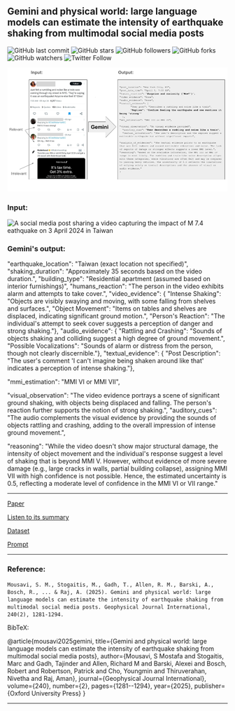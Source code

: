 ## Gemini and physical world: large language models can estimate the intensity of earthquake shaking from multimodal social media posts
                                                                                                  
![GitHub last commit](https://img.shields.io/github/last-commit/smousavi05/MMIbyGemini?style=plastic)
![GitHub stars](https://img.shields.io/github/stars/smousavi05/MMIbyGemini?style=social)
![GitHub followers](https://img.shields.io/github/followers/smousavi05?style=social)
![GitHub forks](https://img.shields.io/github/forks/smousavi05/MMIbyGemini?style=social)
![GitHub watchers](https://img.shields.io/github/watchers/smousavi05/MMIbyGemini?style=social)
![Twitter Follow](https://img.shields.io/twitter/follow/smousavi05?style=social)

<img src="https://github.com/smousavi05/MMIbyGemini/blob/main/tweet_example.png" alt="an example of intensity estimation from a tweet related to the 2024 earthquake in New Jersey ">

### Input:
<img src="https://github.com/smousavi05/MMIbyGemini/blob/main/taiwan.gif" alt="A social media post sharing a video capturing the impact of M 7.4 eathquake on 3 April 2024 in Taiwan">


### Gemini's output:
"earthquake_location": "Taiwan (exact location not specified)",
 "shaking_duration": "Approximately 35 seconds based on the video duration.",
 "building_type": "Residential apartment (assumed based on interior furnishings)",
 "humans_reaction": "The person in the video exhibits alarm and attempts to take cover.",
 "video_evidence": {
   "Intense Shaking": "Objects are visibly swaying and moving, with some falling from shelves and surfaces.",
   "Object Movement": "Items on tables and shelves are displaced, indicating significant ground motion.",
   "Person's Reaction": "The individual's attempt to seek cover suggests a perception of danger and strong shaking."},
 "audio_evidence": {
   "Rattling and Crashing": "Sounds of objects shaking and colliding suggest a high degree of ground movement.",
   "Possible Vocalizations": "Sounds of alarm or distress from the person, though not clearly discernible."},
 "textual_evidence": {
   "Post Description": "The user's comment 'I can't imagine being shaken around like that' indicates a perception of intense shaking."},

 "mmi_estimation": "MMI VI or MMI VII",

 "visual_observation": "The video evidence portrays a scene of significant ground shaking, with objects being displaced and falling. The person's reaction further supports the notion of strong shaking.",
 "auditory_cues": "The audio complements the visual evidence by providing the sounds of objects rattling and crashing, adding to the overall impression of intense ground movement.",

 "reasoning": "While the video doesn't show major structural damage, the intensity of object movement and the individual's response suggest a level of shaking that is beyond MMI V. However, without evidence of more severe damage (e.g., large cracks in walls, partial building collapse), assigning MMI VII with high confidence is not possible. Hence, the estimated uncertainty is 0.5, reflecting a moderate level of confidence in the MMI VI or VII range."


-------------------------------------
[Paper](https://academic.oup.com/gji/article/240/2/1281/7921623?trk=public_post_comment-text)

[Listen to its summary](https://illuminate.google.com/library?play=EvwJDC_qTMF3)

[Dataset](https://drive.google.com/file/d/1s78fxDheptTfJwq6TDQq_0qxCgiwGOYC/view?usp=sharing)

[Prompt](https://oup.silverchair-cdn.com/oup/backfile/Content_public/Journal/gji/240/2/10.1093_gji_ggae436/2/ggae436_supplemental_file.pdf?Expires=1748085392&Signature=RAJ~nDB6kUAkE1I56RGxtct2ololr5GkjcZAPar~V1wpuJD4hZtYUr94e7LDWAZz~PFyRDQkKzrsgoKIu1R2lgrCQgeBSzaER12qwB0oQaqwjYzePM8h1OFX4ISsZayYkl7G5zbcMCAMg52IUPjA4y83s-7hcuZImFVkdk-tX7maji8IMKyiLIfNz49FW2aKdFCOEYVMxVAFAirsah0u3puqFsT0l0AGRQGD~QigQZOfxKyPnjiVSJ1qmt~gIrYTlJ4JVPAEwbam8gtwoY2BPy0j5u2A3lP-NASnKNSrebPtEph4uqIja8DSKrVQ1c3SLe9CLvApsSoT0zA5U-6MTQ__&Key-Pair-Id=APKAIE5G5CRDK6RD3PGA)

-------------------------------------
### Reference:

`Mousavi, S. M., Stogaitis, M., Gadh, T., Allen, R. M., Barski, A., Bosch, R., ... & Raj, A. (2025). Gemini and physical world: large language models can estimate the intensity of earthquake shaking from multimodal social media posts. Geophysical Journal International, 240(2), 1281-1294.` 


BibTeX:

@article{mousavi2025gemini,
  title={Gemini and physical world: large language models can estimate the intensity of earthquake shaking from multimodal social media posts},
  author={Mousavi, S Mostafa and Stogaitis, Marc and Gadh, Tajinder and Allen, Richard M and Barski, Alexei and Bosch, Robert and Robertson, Patrick and Cho, Youngmin and Thiruverahan, Nivetha and Raj, Aman},
  journal={Geophysical Journal International},
  volume={240},
  number={2},
  pages={1281--1294},
  year={2025},
  publisher={Oxford University Press}
}

-------------------------------------
